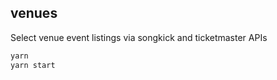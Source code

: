 ## venues

Select venue event listings via songkick and ticketmaster APIs

```bash
yarn
yarn start
```
